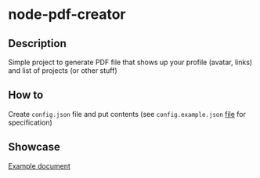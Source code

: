 # node-pdf-creator

## Description

Simple project to generate PDF file that shows up your profile (avatar, links) and list of projects (or other stuff)

## How to

Create `config.json` file and put contents (see `config.example.json` <a href="./src/config.example.json">file</a> for specification)

## Showcase

<a href="./showcase/document-example.pdf">Example document</a>
